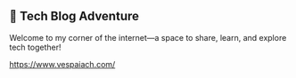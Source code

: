 ## 🚀 Tech Blog Adventure

Welcome to my corner of the internet—a space to share, learn, and explore tech together!

https://www.vespaiach.com/
